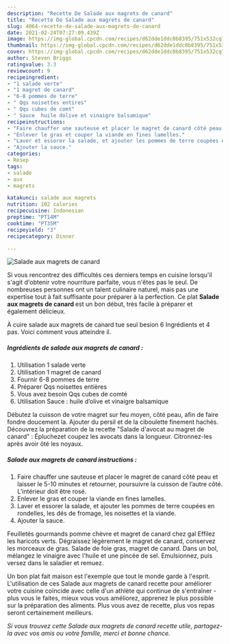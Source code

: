 ```yaml
---
description: "Recette De Salade aux magrets de canard"
title: "Recette De Salade aux magrets de canard"
slug: 4064-recette-de-salade-aux-magrets-de-canard
date: 2021-02-24T07:27:09.439Z
image: https://img-global.cpcdn.com/recipes/d62dde1ddc0b8395/751x532cq70/salade-aux-magrets-de-canard-photo-principale-de-la-recette.jpg
thumbnail: https://img-global.cpcdn.com/recipes/d62dde1ddc0b8395/751x532cq70/salade-aux-magrets-de-canard-photo-principale-de-la-recette.jpg
cover: https://img-global.cpcdn.com/recipes/d62dde1ddc0b8395/751x532cq70/salade-aux-magrets-de-canard-photo-principale-de-la-recette.jpg
author: Steven Briggs
ratingvalue: 3.3
reviewcount: 9
recipeingredient:
- "1 salade verte"
- "1 magret de canard"
- "6-8 pommes de terre"
- " Qqs noisettes entires"
- " Qqs cubes de comt"
- " Sauce  huile dolive et vinaigre balsamique"
recipeinstructions:
- "Faire chauffer une sauteuse et placer le magret de canard côté peau et laisser le 5-10 minutes et retourner, poursuivre la cuisson de l’autre côté. L’intérieur doit être rosé."
- "Enlever le gras et couper la viande en fines lamelles."
- "Laver et essorer la salade, et ajouter les pommes de terre coupées en rondelles, les dés de fromage, les noisettes et la viande."
- "Ajouter la sauce."
categories:
- Resep
tags:
- salade
- aux
- magrets

katakunci: salade aux magrets 
nutrition: 102 calories
recipecuisine: Indonesian
preptime: "PT14M"
cooktime: "PT35M"
recipeyield: "3"
recipecategory: Dinner

---
```



![Salade aux magrets de canard](https://img-global.cpcdn.com/recipes/d62dde1ddc0b8395/751x532cq70/salade-aux-magrets-de-canard-photo-principale-de-la-recette.jpg)

Si vous rencontrez des difficultés ces derniers temps en cuisine lorsqu'il s'agit d'obtenir votre nourriture parfaite, vous n'êtes pas le seul. De nombreuses personnes ont un talent culinaire naturel, mais pas une expertise tout à fait suffisante pour préparer à la perfection. Ce plat <strong> Salade aux magrets de canard </strong> est un bon début, très facile à préparer et également délicieux.

<!--inarticleads1-->

À cuire salade aux magrets de canard tue seul besion 6 Ingrédients et 4 pas. Voici comment vous atteindre il.

##### Ingrédients de salade aux magrets de canard :

1. Utilisation 1 salade verte
1. Utilisation 1 magret de canard
1. Fournir 6-8 pommes de terre
1. Préparer  Qqs noisettes entières
1. Vous avez besoin  Qqs cubes de comté
1. Utilisation  Sauce : huile d’olive et vinaigre balsamique


Débutez la cuisson de votre magret sur feu moyen, côté peau, afin de faire fondre doucement la. Ajouter du persil et de la ciboulette finement hachés. Découvrez la préparation de la recette &#34;Salade d&#39;avocat au magret de canard&#34; : Épluchezet coupez les avocats dans la longueur. Citronnez-les après avoir ôté les noyaux. 

<!--inarticleads2-->

##### Salade aux magrets de canard instructions :

1. Faire chauffer une sauteuse et placer le magret de canard côté peau et laisser le 5-10 minutes et retourner, poursuivre la cuisson de l’autre côté. L’intérieur doit être rosé.
1. Enlever le gras et couper la viande en fines lamelles.
1. Laver et essorer la salade, et ajouter les pommes de terre coupées en rondelles, les dés de fromage, les noisettes et la viande.
1. Ajouter la sauce.


Feuilletés gourmands pomme chèvre et magret de canard chez gal Effilez les haricots verts. Dégraissez légèrement le magret de canard, conservez les morceaux de gras. Salade de foie gras, magret de canard. Dans un bol, mélangez le vinaigre avec l&#39;huile et une pincée de sel. Emulsionnez, puis versez dans le saladier et remuez. 

<!--inarticleads1-->

<p>
Un bon plat fait maison est l'exemple que tout le monde garde à l'esprit. L'utilisation de ces Salade aux magrets de canard recette pour améliorer votre cuisine coïncide avec celle d'un athlète qui continue de s'entraîner - plus vous le faites, mieux vous vous améliorez, apprenez le plus possible sur la préparation des aliments. Plus vous avez de recette, plus vos repas seront certainement meilleurs.
</p>

<p>
<i>Si vous trouvez cette Salade aux magrets de canard recette utile, partagez-la avec vos amis ou votre famille, merci et bonne chance.</i>
</p>
